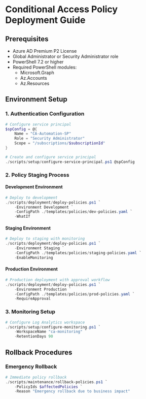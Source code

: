 # Conditional Access Policy Deployment Guide

## Prerequisites
- Azure AD Premium P2 License
- Global Administrator or Security Administrator role
- PowerShell 7.2 or higher
- Required PowerShell modules:
  - Microsoft.Graph
  - Az.Accounts
  - Az.Resources

## Environment Setup

### 1. Authentication Configuration
```powershell
# Configure service principal
$spConfig = @{
    Name = "CA-Automation-SP"
    Role = "Security Administrator"
    Scope = "/subscriptions/$subscriptionId"
}

# Create and configure service principal
./scripts/setup/configure-service-principal.ps1 @spConfig
```

### 2. Policy Staging Process

#### Development Environment
```powershell
# Deploy to development
./scripts/deployment/deploy-policies.ps1 `
    -Environment Development `
    -ConfigPath ./templates/policies/dev-policies.yaml `
    -WhatIf
```

#### Staging Environment
```powershell
# Deploy to staging with monitoring
./scripts/deployment/deploy-policies.ps1 `
    -Environment Staging `
    -ConfigPath ./templates/policies/staging-policies.yaml `
    -EnableMonitoring
```

#### Production Environment
```powershell
# Production deployment with approval workflow
./scripts/deployment/deploy-policies.ps1 `
    -Environment Production `
    -ConfigPath ./templates/policies/prod-policies.yaml `
    -RequireApproval
```

### 3. Monitoring Setup
```powershell
# Configure Log Analytics workspace
./scripts/setup/configure-monitoring.ps1 `
    -WorkspaceName "ca-monitoring" `
    -RetentionDays 90
```

## Rollback Procedures

### Emergency Rollback
```powershell
# Immediate policy rollback
./scripts/maintenance/rollback-policies.ps1 `
    -PolicyIds $affectedPolicies `
    -Reason "Emergency rollback due to business impact"
```